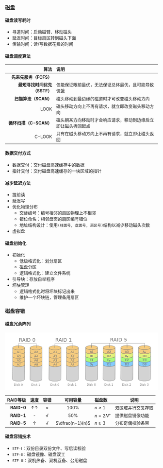 
### 磁盘

#### 磁盘读写耗时

- 寻道时间：启动磁臂、移动磁头
- 延迟时间：目标扇区转到磁头下面
- 传输时间：读/写数据花费的时间

#### 磁盘调度算法

|                         算法 | 说明                                                         |
| ---------------------------: | :----------------------------------------------------------- |
|       **先来先服务（FCFS）** |                                                              |
| **最短寻找时间优先（SSTF）** | 仅能保证眼前最优，无法保证总体最优，且可能导致饥饿           |
|         **扫描算法（SCAN）** | 磁头移动到最边缘的磁道时才可改变磁头移动方向                 |
|                         LOOK | 磁头移动方向上不再有请求，就立即改变磁头移动方向             |
|       **循环扫描（C-SCAN）** | 磁头朝某方向移动时才会响应请求，移动到边缘后立即让磁头折回起点 |
|                       C-LOOK | 只有在磁头移动方向上不再有请求，就立即让磁头返回             |

#### 数据交付方式

- 数据交付：交付磁盘高速缓存中的数据
- 指针交付：交付磁盘高速缓存的一块区域的指针

#### 减少延迟方法

- 提前读
- 延迟写
- 优化物理分布
  - 交替编号：编号相邻的扇区物理上不相邻
  - 错位命名：相邻盘面的扇区编号错位
  - 地址结构设计：使用`(柱面号, 盘面号, 扇区号)`结构以减少移动磁头次数
- 虚拟盘

#### 磁盘初始化

- 初始化
  - 低级格式化：划分扇区
  - 磁盘分区
  - 逻辑格式化：建立文件系统
- 引导块：存放自举程序
- 坏块管理
  - 逻辑格式化时将坏块标记出来
  - 维护一个坏块链，管理备用扇区

### 磁盘容错

#### 磁盘冗余阵列

![raid015](images/raid015.png)

|   RAID等级 | 速度 | 容错 |     可用容量     | 磁盘数   | 说明               |
| ---------: | :--: | :--: | :--------------: | :------- | ------------------ |
| **RAID-0** |  ↑↑  |  ×   |     $100\%$      | $n≥1$    | 双区域并行交叉存取 |
| **RAID-1** |  -   |  √   |      $50\%$      | $n=2N^+$ | 提供磁盘镜像功能   |
| **RAID-5** |  ↑   |  √   | $\dfrac{n-1}{n}$ | $n≥3$    | 分布奇偶校验条带   |

#### 磁盘容错技术

- `STF-Ⅰ`：双份目录双份文件、写后读校验
- `STF-Ⅱ`：磁盘镜像、磁盘双工
- `STF-Ⅲ`：双机热备、双机互备、公用磁盘
